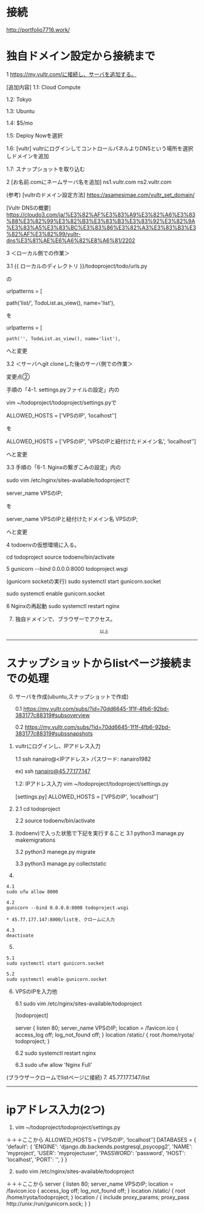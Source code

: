 # 接続

http://portfolio7716.work/

# 独自ドメイン設定から接続まで

1 https://my.vultr.com/に接続し、サーバを追加する。

[追加内容]
1.1: Cloud Compute

1.2: Tokyo

1.3: Ubuntu

1.4: $5/mo

1.5: Deploy Nowを選択

1.6: [vultr]
vultrにログインしてコントロールパネルよりDNSという場所を選択しドメインを追加

1.7: スナップショットを取り込む

2 [お名前.comにネームサーバ名を追加]
ns1.vultr.com
ns2.vultr.com


(参考)
[vultrのドメイン設定方法]
https://asamesimae.com/vultr_set_domain/

[Vultr DNSの概要]
https://cloudo3.com/ja/%E3%82%AF%E3%83%A9%E3%82%A6%E3%83%88%E3%82%99%E3%82%B3%E3%83%B3%E3%83%92%E3%82%9A%E3%83%A5%E3%83%BC%E3%83%86%E3%82%A3%E3%83%B3%E3%82%AF%E3%82%99/vultr-dns%E3%81%AE%E6%A6%82%E8%A6%81/2202

3 ＜ローカル側での作業＞

3.1
{‌{ ローカルのディレクトリ }}/todoproject/todo/urls.py

の

urlpatterns = [

path('list/', TodoList.as_view(), name='list'),

を

urlpatterns = [

    path('', TodoList.as_view(), name='list'),

へと変更


3.2 ＜サーバへgit cloneした後のサーバ側での作業＞

変更点②

手順の「4-1. settings.pyファイルの設定」内の

vim ~/todoproject/todoproject/settings.pyで

ALLOWED_HOSTS = ['VPSのIP', ‘localhost’’]

を

ALLOWED_HOSTS = ['VPSのIP', 'VPSのIPと紐付けたドメイン名', ‘localhost’’]

へと変更



3.3 手順の「6-1. Nginxの繋ぎこみの設定」内の

sudo vim /etc/nginx/sites-available/todoprojectで

server_name VPSのIP;

を

server_name VPSのIPと紐付けたドメイン名 VPSのIP;

へと変更

4 todoenvの仮想環境に入る。

cd ​todoproject
source ​todoenv​/bin/activate

5
gunicorn --bind 0.0.0.0:8000 todoproject.wsgi

(gunicorn socketの実行)
sudo systemctl start gunicorn.socket

sudo systemctl enable gunicorn.socket

6 Nginxの再起動
sudo systemctl restart nginx

7. 独自ドメインで、ブラウザーでアクセス。

                                      以上
---------------------
# スナップショットからlistページ接続までの処理

0. サーバを作成(ubuntu,スナップショットで作成)

    0.1
    https://my.vultr.com/subs/?id=70dd6645-1f1f-4fb6-92bd-383177c88319#subsoverview

    0.2
    https://my.vultr.com/subs/?id=70dd6645-1f1f-4fb6-92bd-383177c88319#subssnapshots


1. vultrにログインし、IPアドレス入力

    1.1
    ssh nanairo@<IPアドレス>
    パスワード: nanairo1982

    ex)
    ssh nanairo@45.77.177.147


    1.2: IPアドレス入力
    vim ~/todoproject/todoproject/settings.py

    [settings.py]
    ALLOWED_HOSTS = ['VPSのIP', ‘localhost’’]

2.
    2.1
    cd ​todoproject

    2.2
    source ​todoenv​/bin/activate

3. (todoenv)で入った状態で下記を実行すること
    3.1
    python3 manage.py makemigrations

    3.2
    python3 manege.py migrate

    3.3
    python3 manage.py collectstatic

4.

    4.1
    sudo ufw allow 8000

    4.2
    gunicorn --bind 0.0.0.0:8000 todoproject.wsgi

    * 45.77.177.147:8000/listを、クロームに入力

    4.3
    deactivate


5.

    5.1
    sudo systemctl start gunicorn.socket

    5.2
    sudo systemctl enable gunicorn.socket


6. VPSのIP​を入力他

    6.1
    sudo vim /etc/nginx/sites-available/​todoproject

    [todoproject]

    server { listen 80;
    server_name ​VPSのIP​;
    location = /favicon.ico { access_log off; log_not_found off; } location /static/ {
    root /home/​ryota​/​todoproject​; }

    6.2
    sudo systemctl restart nginx

    6.3
    sudo ufw allow 'Nginx Full'

(ブラウザークロームでlistページに接続)
7. 45.77.177.147/list

---------------------
# ipアドレス入力(2つ)

1. vim ~/todoproject/todoproject/settings.py

＋＋＋ここから
ALLOWED_HOSTS = ['VPSのIP', ‘localhost’’]
DATABASES = {
 'default': {
 'ENGINE': 'django.db.backends.postgresql_psycopg2',
 'NAME': 'myproject',
 'USER': 'myprojectuser',
 'PASSWORD': 'password',
 'HOST': 'localhost',
 'PORT': '',
 }
}


2. sudo vim /etc/nginx/sites-available/todoproject

＋＋＋ここから
server {
 listen 80;
 server_name VPSのIP;
 location = /favicon.ico { access_log off; log_not_found off; }
 location /static/ {
 root /home/ryota/todoproject;
 }
 location / {
 include proxy_params;
 proxy_pass http://unix:/run/gunicorn.sock;
 }
}
